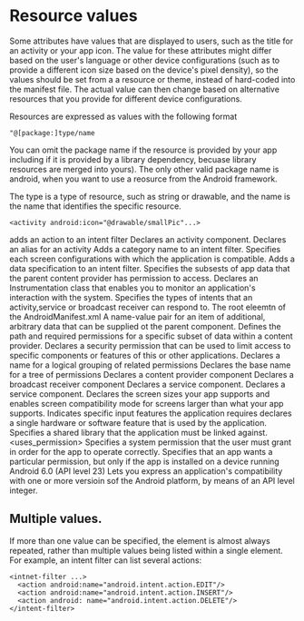 # Resource values
Some attributes have values that are displayed to users, such as the title for an activity or your app icon. The value for these attributes might differ based on the user's language or other device configurations (such as to provide a different icon size based on the device's pixel density), so the values should be set from a a resource or theme, instead of hard-coded into the manifest file. The actual value can then change based on alternative resources that you provide for different device configurations. 

Resources are expressed as values with the following format
```
"@[package:]type/name
```

You can omit the package name if the resource is provided by your app including if it is provided by a library dependency, becuase library resources are merged into yours). The only other valid package name is android, when you want to use a reosurce from the Android framework. 

The type is a type of resource, such as string or drawable, and the name is the name that identifies the specific resource. 
```
<activity android:icon="@drawable/smallPic"...>
```

<action> adds an action to an intent filter
<activity> Declares an activity component.
<activity-alias> Declares an alias for an activity
<category> Adds a category name to an intent filter.
<compatible-screens> Specifies each screen configurations with which the application is compatible. 
  <data> Adds a data specification to an intent filter. 
<grant-uri-permission> Specifies the subsests of app data that the parent content provider has permission to access. 
<instrumentation> Declares an Instrumentation class that enables you to monitor an application's interaction with the system.
<intent-filter> Specifies the types of intents that an activity,service or broadcast receiver can respond to. 
<manifest> The root eleemtn of the AndroidManifest.xml
<meta-data> A name-value pair for an item of additional, arbitrary data that can be supplied ot the parent component.
<path-permission> Defines the path and required permissions for a specific subset of data within a content provider. 
<permission> Declares a security permission that can be used to limit access to specific components or features of this or other applications. 
<permission-group> Declares a name for a logical grouping of related permissions
<permission-tree> Declares the base name for a tree of permissions
<provider> Declares a content provider component
<receiver> Declares a broadcast receiver component
<service> Declares a service component.
<supports-gl-texture> Declares a service component.
<supports-screens> Declares the screen sizes your app supports and enables screen compatibility mode for screens larger than what your app supports. 
<uses-configuration> Indicates specific input features the application requires
<uses-feature> declares a single hardware or software feature that is used by the application. 
<uses-library> Specifies a shared library that the application must be linked against.
<uses_permission> Specifies a system permission that the user must grant in order for the app to operate correctly. 
<Uses-permission-sdk-23> Specifies that an app wants a particular permission, but only if the app is installed on a device running Android 6.0 (API level 23)
<uses-sdk> Lets you express an application's compatibility with one or more versioin sof the Android platform, by means of an API level integer. 
  
  ## Multiple values. 
If more than one value can be specified, the element is almost always repeated, rather than multiple values being listed within a single element. For example, an intent filter can list several actions: 
```
<intnet-filter ...> 
  <action android:name="android.intent.action.EDIT"/>
  <action android:name="android.intent.action.INSERT"/>
  <action android: name="android.intent.action.DELETE"/>
</intent-filter>
```
